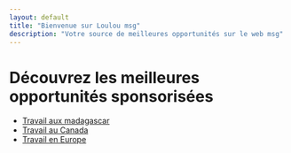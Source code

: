 ```yaml
---
layout: default
title: "Bienvenue sur Loulou msg"
description: "Votre source de meilleures opportunités sur le web msg"
---
```


# Découvrez les meilleures opportunités sponsorisées

- [Travail aux madagascar](/page1)
- [Travail au Canada](/page2)
- [Travail en Europe](/page3)
